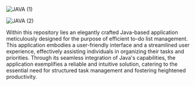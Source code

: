 ![JAVA (1)](https://github.com/MohanKrishna-2003/To_Do_List_in_Java/assets/112927860/057a8a40-0fdb-4c04-968d-d2ddf08d4646)

![JAVA (2)](https://github.com/MohanKrishna-2003/To_Do_List_in_Java/assets/112927860/bee906cb-6372-4aae-bd30-204fcddcd4bc)

Within this repository lies an elegantly crafted Java-based application meticulously designed for the purpose of efficient to-do list management. This application embodies a user-friendly interface and a streamlined user experience, effectively assisting individuals in organizing their tasks and priorities. Through its seamless integration of Java's capabilities, the application exemplifies a reliable and intuitive solution, catering to the essential need for structured task management and fostering heightened productivity.
